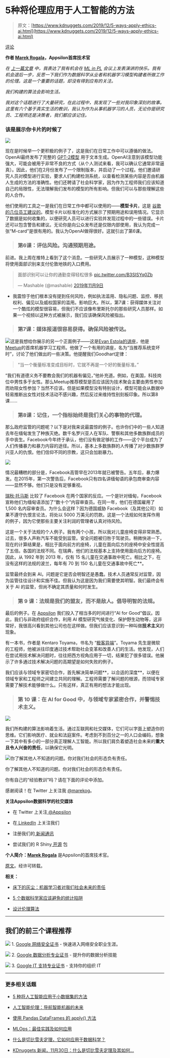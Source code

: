 # 5种将伦理应用于人工智能的方法

> 原文：[https://www.kdnuggets.com/2019/12/5-ways-apply-ethics-ai.html](https://www.kdnuggets.com/2019/12/5-ways-apply-ethics-ai.html)

[评论](#comments)

**作者 [Marek Rogala](https://twitter.com/marekrog)，Appsilon首席技术官**

*在 [上一篇文章](https://appsilon.com/dusting-under-the-bed-machine-learners-responsibility-for-the-future-of-our-society/) 中，我表达了我有机会在 *[*ML in PL*](https://conference.mlinpl.org/)* 会议上发表演讲的快乐。我有机会退后一步，反思一下我们作为数据科学从业者和机器学习模型构建者所做工作的伦理。这是一个重要的话题，却没有得到应有的关注。*

*我们构建的算法会影响生活。*

*我对这个话题进行了大量研究，在此过程中，我发现了一些对我印象深刻的故事。这里有六个基于真实生活的教训，我认为作为从事机器学习的人员，无论你是研究员、工程师还是决策者，我们都应该记住。*

### 该是展示你卡片的时候了

![](../Images/68b436bd5645c3e0ec7d568a1326d583.png)

现在是时候举一个更积极的例子了，这是我们在日常工作中可以遵循的做法。OpenAI最终发布了完整的 [GPT-2模型](https://openai.com/blog/better-language-models/) 用于文本生成。OpenAI注意到该模型功能强大，可能会被用于非常不良的方式（从个人测试来看，我可以确认它通常非常逼真）。因此，他们在2月份发布了一个限制版本，并启动了一个过程。他们邀请研究人员对模型进行实验，要求人们构建检测系统，以查看检测某些内容是否由机器人生成的方法的准确性。他们还聘请了社会科学家，因为作为工程师我们应该知道自己的局限性，无法理解我们发布的模型的所有影响。但我们可以与那些理解这些的人合作。

他们使用的工具之一是我们在日常工作中都可以使用的——**模型卡片**。这是 [谷歌的几位员工建议的](https://ai.google/research/pubs/pub48120/)。模型卡片以标准化的方式展示了预期用途和误用情况。它显示了数据是如何收集的，以便研究人员可以进行实验并发现过程中的一些错误。卡片还可以包含警告和建议。无论你是向公众发布还是仅限内部使用，我认为完成一张“M-card”是很有用的。我认为OpenAI做得很好。这就引出了第6课。

> ### **第6课：评估风险。沟通预期用途。**

前进。我上周在推特上看到了这个消息。一些研究人员展示了一种模型，这种模型将使用面部识别来支付伦敦地铁的入口费用。

> 面部识别可以让你的通勤变得轻松很多 [pic.twitter.com/B3SISYq0Zb](https://t.co/B3SISYq0Zb)
> 
> — Mashable (@mashable) [2019年11月9日](https://twitter.com/mashable/status/1193088083492630528?ref_src=twsrc%5Etfw)

-   我震惊于他们根本没有提到任何风险，例如执法滥用、隐私问题、监控、移民权利、偏见以及威权国家的滥用。影响巨大。所以，第7课：获得媒体关注对一个酷炫的模型很容易，但我们不应该像布里斯托尔的那些研究人员那样。如果一个视频以这种方式被展示，我们应该确保风险被指出。

> ### **第7课：媒体报道很容易获得。确保风险被传达。**

![](../Images/a4335775911823e04d9df26e65e79f4a.png)这是我想给你展示的另一个正面例子——这是[Evan Estola的讲座](https://www.youtube.com/watch?v=MqoRzNhrTnQ)，他是[Meetup](https://www.meetup.com/)的首席机器学习工程师。他做了一个有用的讲座，名为“当推荐系统变坏时”，讨论了他们做出的一些决策。他提醒我们Goodhart定律：

> “当一个衡量标准变成目标时，它就不再是一个好的衡量标准。”

“我们有道德义务不要教会我们的机器有偏见，”他补充道。例如，在美国，科技岗位中男性多于女性。那么Meetup推荐模型是否应该因为技术聚会主要由男性参加而劝阻女性参加？当然不应该。但是如果模型没有特别设计，模型可能会从数据中轻易推断出女性对技术活动不感兴趣，然后反过来维持性别刻板印象。所以第8课……

> ### **第8课：记住，一个指标始终是我们关心的事物的代理。**

那么政府监管的问题呢？以下是对我来说最震惊的例子。也许你们中的一些人知道去年在缅甸发生了种族灭绝。数千名罗兴亚人在军队、警察和其他多数族群成员的手中丧生。Facebook今年终于承认，他们没有做足够的工作——这个平台成为了人们传播暴力和暴力内容的途径。所以，基本上多数族群的人传播了对少数族群罗兴亚人的仇恨。他们信仰不同的宗教，这只会加剧暴力。

![](../Images/3dc9bea082dc25213b68d96faf12025b.png)

情况最糟糕的部分是，Facebook高管早在2013年就已被警告。五年后，暴力爆发。在2015年，第一次警告后，Facebook只有四名讲缅甸语的承包商审查内容——显然不够。他们只是没有足够重视。

[瑞秋·托马斯](https://www.youtube.com/watch?v=WC1kPtG8Iz8) 比较了 Facebook 在两个国家的反应。一个是针对缅甸，Facebook 宣称他们为缅甸语添加了“数十个”内容审查员。在同一年，他们在德国雇用了 1,500 名内容审查员。为什么会这样？因为德国威胁 Facebook（及其他公司）如果不遵守仇恨言论法，将处以 5000 万美元的罚款。这是一个法规如何发挥作用的例子，因为它使那些主要关注利润的管理者认真对待风险。

这是一个关于法规的个人例子。我有两个小孩，所以我对儿童座椅变得非常熟悉。过去，很多人声称汽车不能受到监管。安全问题被归咎于驾驶员。稍微快进一下，现在的计算结果是，相比于面向前方的座椅，儿童在面向后方的座椅中安全性提高了五倍。各国的法规不同。在瑞典，他们的法规基本上支持使用面向后方的座椅。因此，从 1992 年到 2013 年，仅有 15 名儿童在交通事故中死亡。相比之下，在没有这样的法规的波兰，每年有 70 到 150 名儿童在交通事故中死亡**。

监管最终会到来 AI。问题是它是否会明智还是愚蠢。技术人员通常反对监管，因为监管往往设计和实施不佳。但我认为这是因为我们需要使其明智。我们最终会有关于 AI 的监管，但尚不确定其质量和何时发生。

> ### **第 9 课：法规是我们的盟友，而不是敌人。倡导明智的法规。**

最后的例子。在 [Appsilon](https://appsilon.com/) 我们投入了相当多的时间进行“AI for Good”倡议。因此，我们与非政府组织合作，利用 AI 模型研究气候变化、保护野生动物等，这非常好，我很高兴看到其他公司也在这样做。但我们应该意识到一种叫做**技术主义**的现象。

有一本书，作者是 Kentaro Toyama，书名为 “[极客异端](https://geekheresy.org/)”。Toyama 先生是微软的工程师，他被派往印度通过技术帮助社会变革和改善人们的生活。他发现，人们在尝试用技术解决问题时，往往把西方视角应用于一切，结果犯了很多错误。他展示了许多通过技术解决问题的高期望是如何失败的例子。

我们应该与领域专家密切合作，首先解决简单问题**，以合适的深度**，以便在领域专家和工程师之间建立共同的理解。工程师需要了解问题的根源，而领域专家需要了解技术能够做什么。只有这样，真正有用的想法才能出现。

> ### **第 10 课：在 AI for Good 中，与领域专家紧密合作，并警惕技术主义。**

![](../Images/1988efbe7edd6da14c91ceed457a6a45.png)

我们所构建的算法影响着生活。通过互联网和社交媒体，它们可以字面上塑造你的思维。它们影响医疗、就业和法庭案件。考虑到不到百分之一的人口会编码，想象一下其中有多小的一部分真正理解人工智能。所以我们肩负着塑造社会未来的**重大且令人兴奋的责任**，以确保它光明。

![你了解其他人不知道的问题。你对我们社会的形态负有责任。](../Images/9b17bae0c05cc89deb22acdd4956cd5c.png)

你了解其他人不知道的问题。你对我们社会的形态负有责任。

你有自己的“经验教训”吗？请在下面的评论中添加。

感谢阅读！在 Twitter 上关注我 [@marekog](https://twitter.com/marekrog)。

**关注Appsilon数据科学的社交媒体**

+   在 Twitter 上关注[ @Appsilon](https://twitter.com/appsilon)

+   在[ LinkedIn](https://www.linkedin.com/company/appsilon) 上关注我们

+   注册我们的[ 新闻通讯](https://appsilon.com/blog/)

+   尝试我们的 R Shiny[ 开源](https://appsilon.com/opensource/) 包

**个人简介：[Marek Rogala](https://twitter.com/marekrog)** 是Appsilon的首席技术官。

[原文](https://appsilon.com/5-ways-to-apply-ethics-to-ai/?nabe=4634331497365504:0)。经许可转载。

**相关：**

+   [床下的灰尘：机器学习者对我们社会未来的责任](/2019/12/machine-learners-responsibility-future-society.html)

+   [5 个数据科学家应该避免的统计陷阱](/2019/10/statistical-traps-data-scientists-avoid.html)

+   [设计伦理算法](/2019/03/designing-ethical-algorithms.html)

* * *

## 我们的前三个课程推荐

![](../Images/0244c01ba9267c002ef39d4907e0b8fb.png) 1\. [Google 网络安全证书](https://www.kdnuggets.com/google-cybersecurity) - 快速进入网络安全职业生涯。

![](../Images/e225c49c3c91745821c8c0368bf04711.png) 2\. [Google 数据分析专业证书](https://www.kdnuggets.com/google-data-analytics) - 提升你的数据分析技能

![](../Images/0244c01ba9267c002ef39d4907e0b8fb.png) 3\. [Google IT 支持专业证书](https://www.kdnuggets.com/google-itsupport) - 支持你的组织 IT

* * *

### 更多相关话题

+   [5 种将人工智能应用于小数据集的方法](https://www.kdnuggets.com/2022/02/5-ways-apply-ai-small-data-sets.html)

+   [人工智能伦理：导航智能机器的未来](https://www.kdnuggets.com/2023/04/ethics-ai-navigating-future-intelligent-machines.html)

+   [使用 Pandas DataFrames 的 apply() 方法](https://www.kdnuggets.com/2022/07/apply-method-pandas-dataframes.html)

+   [MLOps：最佳实践及如何应用](https://www.kdnuggets.com/2022/04/mlops-best-practices-apply.html)

+   [什么是切比雪夫定理，它如何应用于数据科学？](https://www.kdnuggets.com/2022/11/chebychev-theorem-apply-data-science.html)

+   [KDnuggets 新闻，11月30日：什么是切比雪夫定理及其如何…](https://www.kdnuggets.com/2022/n46.html)
